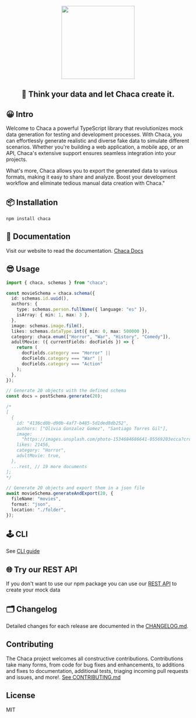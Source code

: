 <p align="center"><img align="center" width="200" src="https://res.cloudinary.com/chaca-sa/image/upload/v1681924431/Logopit_1681682634889_hywzcu.png" style="max-width: 100%"/></p>

<h2 align="center">🌚 Think your data and let Chaca create it.</h1>

## 😀 Intro

Welcome to Chaca a powerful TypeScript library that revolutionizes mock data generation for testing and development processes. With Chaca, you can effortlessly generate realistic and diverse fake data to simulate different scenarios. Whether you're building a web application, a mobile app, or an API, Chaca's extensive support ensures seamless integration into your projects.

What's more, Chaca allows you to export the generated data to various formats, making it easy to share and analyze. Boost your development workflow and eliminate tedious manual data creation with Chaca."

## 📦 Installation

```shell
npm install chaca

```

## 📘 Documentation

Visit our website to read the documentation. [Chaca Docs](https://chaca-doc.vercel.app/)

## 😎 Usage

```ts
import { chaca, schemas } from "chaca";

const movieSchema = chaca.schema({
  id: schemas.id.uuid(),
  authors: {
    type: schemas.person.fullName({ language: "es" }),
    isArray: { min: 1, max: 3 },
  },
  image: schemas.image.film(),
  likes: schemas.dataType.int({ min: 0, max: 500000 }),
  category: chaca.enum(["Horror", "War", "History", "Comedy"]),
  adultMovie: ({ currentFields: docFields }) => {
    return (
      docFields.category === "Horror" ||
      docFields.category === "War" ||
      docFields.category === "Action"
    );
  },
});

// Generate 20 objects with the defined schema
const docs = postSchema.generate(20);

/*
[
  {
    id: "4136cd0b-d90b-4af7-b485-5d1ded8db252",
    authors: ["Olivia Gonzalez Gomez", "Santiago Torres Gil"],
    image:
      "https://images.unsplash.com/photo-1534684686641-05569203ecca?crop=entropy&cs=tinysrgb&fm=jpg&ixid=MnwzNTM2NjZ8MHwxfHNlYXJjaHw1fHxmaWxtfGVufDB8fHx8MTY2Njk3MDgyMQ&ixlib=rb-4.0.3&q=80",
    likes: 21456,
    category: "Horror",
    adultMovie: true,
  },
  ...rest, // 19 more documents
];
*/

// Generate 20 objects and export them in a json file
await movieSchema.generateAndExport(20, {
  fileName: "movies",
  format: "json",
  location: "./folder",
});
```

## 🕹️ CLI

See [CLI guide](https://chaca-doc.vercel.app/docs/guide/command-line)

## 🌐 Try our REST API

If you don't want to use our npm package you can use our [REST API](https://chaca-doc.vercel.app/docs/api-rest/overview) to create your mock data

## 🗂️ Changelog

Detailed changes for each release are documented in the [CHANGELOG.md](https://github.com/Chacaponquin/chaca/blob/main/CHANGELOG.md).

## Contributing

The Chaca project welcomes all constructive contributions. Contributions take many forms, from code for bug fixes and enhancements, to additions and fixes to documentation, additional tests, triaging incoming pull requests and issues, and more!. [See CONTRIBUTING.md](https://github.com/Chacaponquin/chaca/blob/main/CONTRIBUTING.md)

## License

MIT
